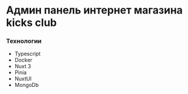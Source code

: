# Админ панель интернет магазина kicks club

### Технологии

- Typescript
- Docker
- Nuxt 3
- Pinia
- NuxtUI
- MongoDb

